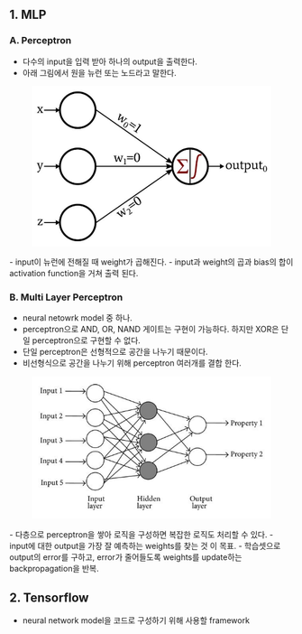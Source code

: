## 1. MLP
### A. Perceptron
- 다수의 input을 입력 받아 하나의 output을 출력한다.
- 아래 그림에서 원을 뉴런 또는 노드라고 말한다. 
<figure>
    <img src="https://github.com/msjeong97/tensorflow-practice/blob/main/perceptron.jpeg" alt="perceptron">
</figure>
- input이 뉴런에 전해질 때 weight가 곱해진다. 
- input과 weight의 곱과 bias의 합이 activation function을 거쳐 출력 된다. 

### B. Multi Layer Perceptron
- neural netowrk model 중 하나.
- perceptron으로 AND, OR, NAND 게이트는 구현이 가능하다. 하지만 XOR은 단일 perceptron으로 구현할 수 없다.
- 단일 perceptron은 선형적으로 공간을 나누기 때문이다. 
- 비선형식으로 공간을 나누기 위해 perceptron 여러개를 결합 한다.
<figure>
    <img src="https://github.com/msjeong97/tensorflow-practice/blob/main/mlp.jpeg" alt="multi layer perceptron">
</figure>
- 다층으로 perceptron을 쌓아 로직을 구성하면 복잡한 로직도 처리할 수 있다.
- input에 대한 output을 가장 잘 예측하는 weights를 찾는 것 이 목표.
- 학습셋으로 output의 error를 구하고, error가 줄어들도록 weights를 update하는 backpropagation을 반복.

## 2. Tensorflow
- neural network model을 코드로 구성하기 위해 사용할 framework
